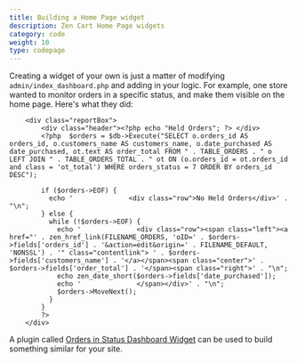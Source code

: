 ```yaml
---
title: Building a Home Page widget
description: Zen Cart Home Page widgets
category: code
weight: 10
type: codepage
---
```


Creating a widget of your own is just a matter of modifying `admin/index_dashboard.php` and adding in your logic.  For example, one store wanted to monitor orders in a specific status, and make them visible on the home page.  Here's what they did: 

```
    <div class="reportBox">
        <div class="header"><?php echo "Held Orders"; ?> </div>
        <?php  $orders = $db->Execute("SELECT o.orders_id AS orders_id, o.customers_name AS customers_name, o.date_purchased AS date_purchased, ot.text AS order_total FROM " . TABLE_ORDERS . " o LEFT JOIN " . TABLE_ORDERS_TOTAL . " ot ON (o.orders_id = ot.orders_id and class = 'ot_total') WHERE orders_status = 7 ORDER BY orders_id DESC");

        if ($orders->EOF) {
          echo '              <div class="row">No Held Orders</div>' . "\n"; 
        } else { 
          while (!$orders->EOF) {
            echo '              <div class="row"><span class="left"><a href="' . zen_href_link(FILENAME_ORDERS, 'oID=' . $orders->fields['orders_id'] . '&action=edit&origin=' . FILENAME_DEFAULT, 'NONSSL') . '" class="contentlink"> ' . $orders->fields['customers_name'] . '</a></span><span class="center">' . $orders->fields['order_total'] . '</span><span class="right">' . "\n";
            echo zen_date_short($orders->fields['date_purchased']);
            echo '              </span></div>' . "\n";
            $orders->MoveNext();
          }
        }
        ?>
    </div>
```

A plugin called [Orders in Status Dashboard Widget](https://www.zen-cart.com/downloads.php?do=file&id=2284) can be used to build something similar for your site. 

